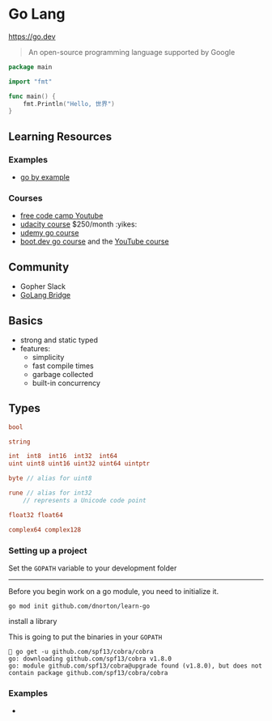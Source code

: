 # Go Lang

<https://go.dev>

> An open-source programming language supported by Google

```go
package main

import "fmt"

func main() {
	fmt.Println("Hello, 世界")
}
```


## Learning Resources 

### Examples 

- [go by example](https://gobyexample.com/)

### Courses

- [free code camp Youtube](https://www.youtube.com/watch?v=YS4e4q9oBaU&t=288s)
- [udacity course](https://www.udacity.com/course/golang--cd11970) $250/month :yikes:
- [udemy go course](https://www.udemy.com/course/learn-go-the-complete-bootcamp-course-golang/learn/lecture/11665012?start=0#overview)
- [boot.dev go course](https://www.boot.dev/assignments/162d016b-c9b3-4a14-9be2-fd22c74c5710) and the [YouTube course](https://www.youtube.com/watch?v=un6ZyFkqFKo&t=712)

## Community

- Gopher Slack
- [GoLang Bridge](https://golangbridge.org)

## Basics

- strong and static typed
- features:
  * simplicity
  * fast compile times
  * garbage collected
  * built-in concurrency

## Types

```go
bool

string

int  int8  int16  int32  int64
uint uint8 uint16 uint32 uint64 uintptr

byte // alias for uint8

rune // alias for int32
    // represents a Unicode code point

float32 float64

complex64 complex128
```

### Setting up a project

Set the `GOPATH` variable to your development folder

------

Before you begin work on a go module, you need to initialize it.

```
go mod init github.com/dnorton/learn-go
```

install a library

This is going to put the binaries in your `GOPATH`

```
 go get -u github.com/spf13/cobra/cobra
go: downloading github.com/spf13/cobra v1.8.0
go: module github.com/spf13/cobra@upgrade found (v1.8.0), but does not contain package github.com/spf13/cobra/cobra
```

### Examples

- [](https://github.com/golang/example/blob/master/helloserver/server.go)